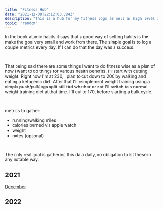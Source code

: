 ```yaml
---
title: "Fitness Hub"
date: "2021-12-08T22:12:03.284Z"
description: "This is a hub for my fitness logs as well as high level initiatives"
topic: "random"
---
```


In the book atomic habits it says that a good way of setting habits is the make the goal very small and work from there. The simple goal is to log a couple metrics every day. If I can do that the day was a success.

<br>

That being said there are some things I want to do fitness wise as a plan of how I want to do things for various health benefits.
I'll start with cutting weight. Right now I'm at 230, I plan to cut down to 200 by walking and eating a ketogenic diet. After that I'll reimplement weight training using a simple push/pull/legs split still tbd whether or not I'll switch to a normal weight training diet at that time.
I'll cut to 170, before starting a bulk cycle.

<br>

metrics to gather:

- running/walking miles
- calories burned via apple watch
- weight
- notes (optional)

<br>

The only real goal is gathering this data daily, no obligation to hit these in any notable way.

## 2021

[December](http://bpp.dev/articles/random/fitness-12-2021/)

## 2022
